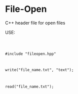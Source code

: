 # File-Open
C++ header file for open files

USE:

<code>

#include "fileopen.hpp"

write("file_name.txt", "text");

read("file_name.txt");
</code>

